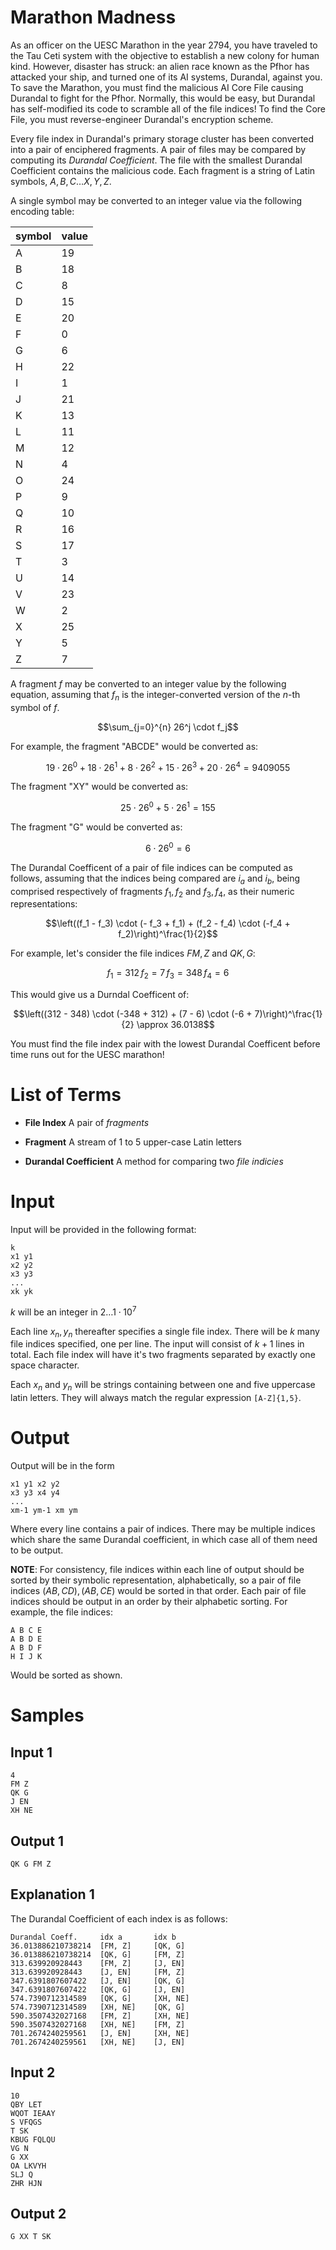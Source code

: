 # Marathon Madness

As an officer on the UESC Marathon in the year 2794, you have traveled to the Tau
Ceti system with the objective to establish a new colony for human kind.
However, disaster has struck: an alien race known as the Pfhor has attacked
your ship, and turned one of its AI systems, Durandal, against you. To save the
Marathon, you must find the malicious AI Core File causing Durandal to fight
for the Pfhor. Normally, this would be easy, but Durandal has self-modified
its code to scramble all of the file indices! To find the Core File, you must
reverse-engineer Durandal's encryption scheme.

Every file index in Durandal's primary storage cluster has been converted into
a pair of enciphered fragments. A pair of files may be compared by computing
its *Durandal Coefficient*. The file with the smallest Durandal Coefficient
contains the malicious code. Each fragment is a string of Latin symbols, $A, B,
C\ldots X, Y, Z$.

A single symbol may be converted to an integer value via the following encoding
table:

| symbol | value |
|--------|-------|
| A | 19 |
| B | 18 |
| C | 8 |
| D | 15 |
| E | 20 |
| F | 0 |
| G | 6 |
| H | 22 |
| I | 1 |
| J | 21 |
| K | 13 |
| L | 11 |
| M | 12 |
| N | 4 |
| O | 24 |
| P | 9 |
| Q | 10 |
| R | 16 |
| S | 17 |
| T | 3 |
| U | 14 |
| V | 23 |
| W | 2 |
| X | 25 |
| Y | 5 |
| Z | 7 |

A fragment $f$ may be converted to an integer value by the following equation,
assuming that $f_n$ is the integer-converted version of the $n$-th symbol of
$f$.

$$\sum_{j=0}^{n} 26^j \cdot f_j$$

For example, the fragment "ABCDE" would be converted as:

$$19 \cdot 26^0 + 18 \cdot 26^1 + 8 \cdot 26^2 + 15 \cdot 26^3 + 20 \cdot 26^4 = 9409055$$

The fragment "XY" would be converted as:

$$25 \cdot 26^0 + 5 \cdot 26^1 = 155$$

The fragment "G" would be converted as:

$$6 \cdot 26^0 = 6$$

The Durandal Coefficent of a pair of file indices can be computed as follows,
assuming that the indices being compared are $i_a$ and $i_b$, being comprised
respectively of fragments $f_1, f_2$ and $f_3, f_4$, as their numeric
representations:

$$\left((f_1 - f_3) \cdot (- f_3 + f_1) + (f_2 - f_4) \cdot (-f_4 + f_2)\right)^\frac{1}{2}$$

For example, let's consider the file indices $FM, Z$ and $QK, G$:

$$f_1 = 312 \, f_2 = 7 \, f_3 = 348\, f_4 = 6$$

This would give us a Durndal Coefficent of:

$$\left((312 - 348) \cdot (-348 + 312) + (7 - 6) \cdot (-6 + 7)\right)^\frac{1}{2} \approx 36.0138$$

You must find the file index pair with the lowest Durandal Coefficent before
time runs out for the UESC marathon!

# List of Terms

* **File Index** A pair of *fragments*

* **Fragment** A stream of 1 to 5 upper-case Latin letters

* **Durandal Coefficient** A method for comparing two *file indicies*

# Input

Input will be provided in the following format:

```
k
x1 y1
x2 y2
x3 y3
...
xk yk
```

$k$ will be an integer in $2\ldots1\cdot10^7$

Each line $x_n, y_n$ thereafter specifies a single file index. There will be
$k$ many file indices specified, one per line. The input will consist of $k+1$
lines in total. Each file index will have it's two fragments separated by
exactly one space character.

Each $x_n$ and $y_n$ will be strings containing between one and five uppercase
latin letters. They will always match the regular expression `[A-Z]{1,5}`.

# Output

Output will be in the form

```
x1 y1 x2 y2
x3 y3 x4 y4
...
xm-1 ym-1 xm ym
```

Where every line contains a pair of indices. There may be multiple indices
which share the same Durandal coefficient, in which case all of them need to be
output.

**NOTE**: For consistency, file indices within each line of output should
be sorted by their symbolic representation, alphabetically, so a pair of
file indices $(AB,CD), (AB,CE)$ would be sorted in that order. Each pair of
file indices should be output in an order by their alphabetic sorting.
For example, the file indices:

```
A B C E
A B D E
A B D F
H I J K
```

Would be sorted as shown.

# Samples

## Input 1

```
4
FM Z
QK G
J EN
XH NE
```

## Output 1

```
QK G FM Z
```

## Explanation 1

The Durandal Coefficient of each index is as follows:

```
Durandal Coeff.		idx a		idx b
36.013886210738214	[FM, Z]		[QK, G]
36.013886210738214	[QK, G]		[FM, Z]
313.639920928443	[FM, Z]		[J, EN]
313.639920928443	[J, EN]		[FM, Z]
347.6391807607422	[J, EN]		[QK, G]
347.6391807607422	[QK, G]		[J, EN]
574.7390712314589	[QK, G]		[XH, NE]
574.7390712314589	[XH, NE]	[QK, G]
590.3507432027168	[FM, Z]		[XH, NE]
590.3507432027168	[XH, NE]	[FM, Z]
701.2674240259561	[J, EN]		[XH, NE]
701.2674240259561	[XH, NE]	[J, EN]
```

## Input 2

```
10
QBY LET
WQOT IEAAY
S VFQGS
T SK
KBUG FQLQU
VG N
G XX
OA LKVYH
SLJ Q
ZHR HJN
```

## Output 2

```
G XX T SK
```
